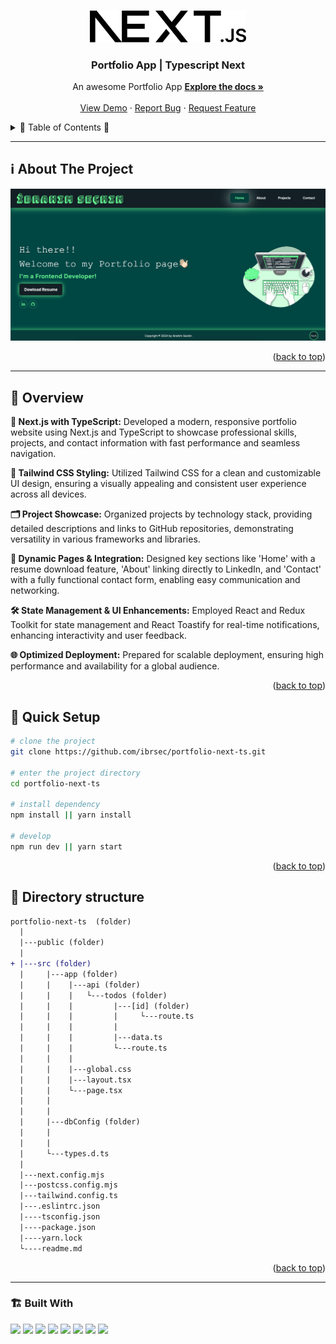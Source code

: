 <a name="readme-top"></a>
  
 
<!-- PROJECT LOGO -->
<br />
<div align="center">
  <a href="https://github.com/ibrsec/portfolio-next-ts/">
    <img src="./public/next.svg" alt="Logo" width="250"   >
  </a>

  <h3 align="center">Portfolio App | Typescript Next</h3>

  <p align="center">
    An awesome Portfolio App
    <a href="https://github.com/ibrsec/portfolio-next-ts"><strong>Explore the docs »</strong></a>
    <br />
    <br />
    <a href="https://ibrahimseckin-portfolio.vercel.app/">View Demo</a>
    ·
    <a href="https://github.com/ibrsec/portfolio-next-ts/issues">Report Bug</a>
    ·
    <a href="https://github.com/ibrsec/portfolio-next-ts/issues">Request Feature</a>
  </p>
</div>



<!-- TABLE OF CONTENTS -->
<details>
  <summary>📎 Table of Contents 📎 </summary>
  <ol>
    <li><a href="#about-the-project">About The Project</a></li>
     <!-- <li><a href="#figma">Figma</a></li> -->
     <li><a href="#overview">Overview</a></li>
     <li><a href="#quick-setup">Quick Setup</a></li>
     <li><a href="#directory-structure">Directory structure</a></li>
     <li><a href="#built-with">Built With</a></li>
    <!-- <li>
      <a href="#getting-started">Getting Started</a>
      <ul>
        <li><a href="#prerequisites">Prerequisites</a></li>
        <li><a href="#installation">Installation</a></li>
      </ul>
    </li>
    <li><a href="#usage">Usage</a></li>
    <li><a href="#roadmap">Roadmap</a></li>
    <li><a href="#contributing">Contributing</a></li>
    <li><a href="#license">License</a></li>
    <li><a href="#contact">Contact</a></li>
    <li><a href="#acknowledgments">Acknowledgments</a></li> -->

    
  </ol>
</details>





---

<!-- ABOUT THE PROJECT -->
<a name="about-the-project"></a>
## ℹ️ About The Project
  
[![portfolio-next-ts](./public/project.png)](https://ibrahimseckin-portfolio.vercel.app/) 


 

<p align="right">(<a href="#readme-top">back to top</a>)</p>


---

<!-- ## Figma 

<a href="https://www.figma.com/file/ePyCHKsx2ODB32uLgyUEEd/bootstrap-home-page?type=design&node-id=0%3A1&mode=design&t=edDzadCB9Ev5FS1a-1">Figma Link</a>  

  <p align="right">(<a href="#readme-top">back to top</a>)</p>




--- -->
<a name="overview"></a>
## 👀 Overview

 
<b>🚀 Next.js with TypeScript:</b> Developed a modern, responsive portfolio website using Next.js and TypeScript to showcase professional skills, projects, and contact information with fast performance and seamless navigation.</br>

<b>🎨 Tailwind CSS Styling:</b> Utilized Tailwind CSS for a clean and customizable UI design, ensuring a visually appealing and consistent user experience across all devices.</br>

<b>🗂 Project Showcase:</b> Organized projects by technology stack, providing detailed descriptions and links to GitHub repositories, demonstrating versatility in various frameworks and libraries.</br>

<b>🔗 Dynamic Pages & Integration:</b> Designed key sections like 'Home' with a resume download feature, 'About' linking directly to LinkedIn, and 'Contact' with a fully functional contact form, enabling easy communication and networking.</br>

<b>🛠 State Management & UI Enhancements:</b> Employed React and Redux Toolkit for state management and React Toastify for real-time notifications, enhancing interactivity and user feedback.</br>


<b>🌐 Optimized Deployment:</b> Prepared for scalable deployment, ensuring high performance and availability for a global audience.</br> 
<!-- 🌱 ÷Screen and search the Legends on the app</br> -->
<!-- 💪   </br> -->
<!-- 🐞 Check the finished tasks   </br> -->


<p align="right">(<a href="#readme-top">back to top</a>)</p>


<a name="quick-setup"></a>
## 🛫 Quick Setup

```sh
# clone the project
git clone https://github.com/ibrsec/portfolio-next-ts.git

# enter the project directory
cd portfolio-next-ts

# install dependency
npm install || yarn install

# develop
npm run dev || yarn start
```

<p align="right">(<a href="#readme-top">back to top</a>)</p>


<!-- ## 🐞 Debug

![portfolio-next-ts.gif](/portfolio-next-ts.gif) -->








<a name="directory-structure"></a>
## 📂 Directory structure 

```diff
portfolio-next-ts  (folder)
  |          
  |---public (folder) 
  |                
+ |---src (folder)    
  |     |---app (folder)          
  |     |    |---api (folder)         
  |     |    |   └---todos (folder) 
  |     |    |         |---[id] (folder) 
  |     |    |         |     └---route.ts 
  |     |    |         |
  |     |    |         |---data.ts
  |     |    |         └---route.ts
  |     |    |        
  |     |    |---global.css 
  |     |    |---layout.tsx
  |     |    └---page.tsx
  |     |            
  |     |            
  |     |---dbConfig (folder)   
  |     |           
  |     |          
  |     └---types.d.ts 
  |         
  |---next.config.mjs 
  |---postcss.config.mjs
  |---tailwind.config.ts
  |---.eslintrc.json  
  |----tsconfig.json
  |----package.json
  |----yarn.lock
  └----readme.md 
```

<p align="right">(<a href="#readme-top">back to top</a>)</p>

---

<a name="built-with"></a>
### 🏗️ Built With

 
<!-- https://dev.to/envoy_/150-badges-for-github-pnk  search skills-->

 <img src="https://img.shields.io/badge/HTML-239120?style=for-the-badge&logo=html5&logoColor=white">
 <img src="https://img.shields.io/badge/CSS-239120?&style=for-the-badge&logo=css3&logoColor=white&color=red"> 
 <img src="https://img.shields.io/badge/TypeScript-F7DF1E?style=for-the-badge&logo=typescript&logoColor=black"> 
 <!-- <img src="https://img.shields.io/badge/Bootstrap-563D7C?style=for-the-badge&logo=bootstrap&logoColor=white">  -->
 <img src="https://img.shields.io/badge/tailwind-563D7C?style=for-the-badge&logo=tailwind&logoColor=white"> 
 <!-- <img src="https://img.shields.io/badge/Material--UI-0081CB?style=for-the-badge&logo=material-ui&logoColor=white">  -->
 <!-- <img src="https://img.shields.io/badge/axios-CC6699?style=for-the-badge&logo=axios&logoColor=white">  -->
 <!-- <img src="https://img.shields.io/badge/context_api-AB4BFE?style=for-the-badge&logo=context&logoColor=FFC920">  -->
 <img src="https://img.shields.io/badge/redux-AB4BFE?style=for-the-badge&logo=redux&logoColor=FFC920"> 
 <img src="https://img.shields.io/badge/React-20232A?style=for-the-badge&logo=react&logoColor=61DAFB"> 
 <img src="https://img.shields.io/badge/nextjs-20232A?style=for-the-badge&logo=next&logoColor=61DAFB"> 
 <!-- <img src="https://img.shields.io/badge/React_Router-CA4245?style=for-the-badge&logo=react-router&logoColor=white">  -->
 <img src="https://img.shields.io/badge/toastify-CA4245?style=for-the-badge&logo=toastify&logoColor=white"> 
 
